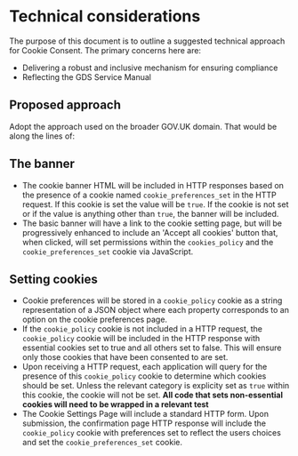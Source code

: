 # Technical considerations

The purpose of this document is to outline a suggested technical approach for Cookie Consent. The primary concerns here are: 

* Delivering a robust and inclusive mechanism for ensuring compliance
* Reflecting the GDS Service Manual

## Proposed approach

Adopt the approach used on the broader GOV.UK domain. That would be along the lines of:

## The banner

* The cookie banner HTML will be included in HTTP responses based on the presence of a cookie named `cookie_preferences_set` in the HTTP request. If this cookie is set the value will be `true`. If the cookie is not set or if the value is anything other than `true`, the banner will be included. 
* The basic banner will have a link to the cookie setting page, but will be progressively enhanced to include an 'Accept all cookies' button that, when clicked, will set permissions within the `cookies_policy` and the `cookie_preferences_set` cookie via JavaScript. 

## Setting cookies

* Cookie preferences will be stored in a `cookie_policy` cookie as a string representation of a JSON object where each property corresponds to an option on the cookie preferences page.
* If the `cookie_policy` cookie is not included in a HTTP request, the `cookie_policy` cookie will be included in the HTTP response with essential cookies set to true and all others set to false. This will ensure only those cookies that have been consented to are set. 
* Upon receiving a HTTP request, each application will query for the presence of this `cookie_policy` cookie to determine which cookies should be set. Unless the relevant category is explicity set as `true` within this cookie, the cookie will not be set. **All code that sets non-essential cookies will need to be wrapped in a relevant test**
* The Cookie Settings Page will include a standard HTTP form. Upon submission, the confirmation page HTTP response will include the `cookie_policy` cookie with preferences set to reflect the users choices and set the `cookie_preferences_set` cookie. 
